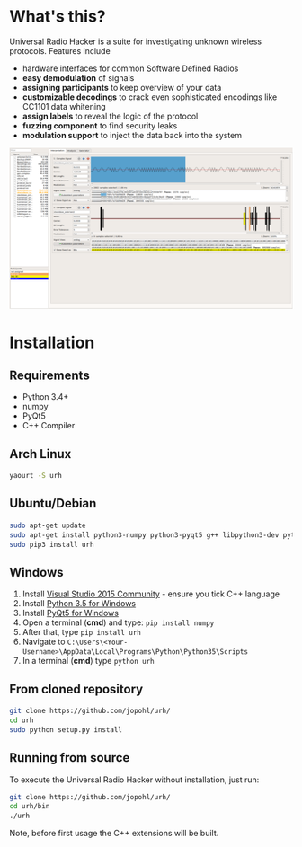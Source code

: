 # What's this?
Universal Radio Hacker is a suite for investigating unknown wireless protocols. Features include

* hardware interfaces for common Software Defined Radios
* __easy demodulation__ of signals
* __assigning participants__ to keep overview of your data
* __customizable decodings__ to crack even sophisticated encodings like CC1101 data whitening
* __assign labels__ to reveal the logic of the protocol
* __fuzzing component__ to find security leaks
* __modulation support__ to inject the data back into the system

 ![Interpreation phase](/doc/screenshots/interpretation_full.png?raw=true)



# Installation
## Requirements
- Python 3.4+
- numpy
- PyQt5
- C++ Compiler

## Arch Linux
```bash
yaourt -S urh
```

## Ubuntu/Debian
```bash
sudo apt-get update
sudo apt-get install python3-numpy python3-pyqt5 g++ libpython3-dev python3-pip
sudo pip3 install urh
```

## Windows
1. Install [Visual Studio 2015 Community](https://www.visualstudio.com/de-de/downloads/download-visual-studio-vs.aspx) - ensure you tick C++ language
2. Install [Python 3.5 for Windows](https://www.python.org/downloads/windows/)
3. Install [PyQt5 for Windows](https://www.riverbankcomputing.com/software/pyqt/download5)
4. Open a terminal (__cmd__) and type: ```pip install numpy```
5. After that, type ```pip install urh```
6. Navigate to ```C:\Users\<Your-Username>\AppData\Local\Programs\Python\Python35\Scripts```
7. In a terminal (__cmd__) type ```python urh```


## From cloned repository
```bash
git clone https://github.com/jopohl/urh/
cd urh
sudo python setup.py install
```

## Running from source
To execute the Universal Radio Hacker without installation, just run:
```bash
git clone https://github.com/jopohl/urh/
cd urh/bin
./urh
```

Note, before first usage the C++ extensions will be built.

